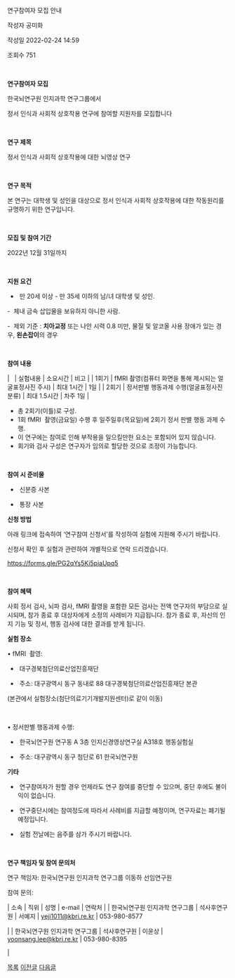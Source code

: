 



연구참여자 모집 안내





작성자
공미화


작성일
2022-02-24 14:59


조회수
751




﻿


**연구참여자
모집** 

  



한국뇌연구원 인지과학 연구그룹에서

  



정서 인식과 사회적 상호작용 연구에 참여할 지원자를 모집합니다

  



 

  



**연구 제목**

  



정서 인식과 사회적 상호작용에 대한 뇌영상 연구 

  



 

  



**연구 목적**

  



본 연구는 대학생 및 성인을 대상으로 정서 인식과 사회적 상호작용에 대한 작동원리를 규명하기
위한 연구입니다. 

  



 

  



**모집 및 참여 기간**

  



2022년 12월 31일까지 

  



 

  



**지원 요건**

  



-  만 20세 이상 - 만
35세 이하의 남/녀 대학생 및 성인.

  



-  체내 금속 삽입물을 보유하지 아니한 사람.

  



-  제외 기준 : **치아교정** 또는
나안 시력 0.8 미만, 물질 및 알코올 사용 장애가 있는
경우, **왼손잡이**의 경우

  



 

  



**참여 내용**

  
























| 
 
 | 
실험내용
 | 
소요시간
 | 
비고
 |
| 
1회기
 | 
fMRI 촬영(컴퓨터
 화면을 통해 제시되는 얼굴표정사진 주시)
 | 
최대 1시간
 | 
1일
 |
| 
2회기
 | 
정서판별 행동과제 수행(얼굴표정사진 분류)
 | 
최대 1.5시간
 | 
차주 1일
 |

  



* 총
2회기(이틀)로 구성.
* 1회
fMRI  촬영(금요일) 수행 후 일주일후(목요일)에 2회기 정서 판별 행동 과제 수행.
* 이 연구에는 참여로 인해 부작용을
일으킬만한 요소는 포함되어 있지 않습니다.
* 회기와 검사 구성은 연구자가 임의로 할당한 것으로 조정이
가능합니다.

  



 

  



**참여 시 준비물**

  



-  신분증 사본 

  



-  통장 사본

  



  



**신청 방법**

  



아래 링크에
접속하여 ‘연구참여 신청서’를 작성하여 실험에 지원해 주시기
바랍니다.

  



신청서 확인
후 실험과 관련하여 개별적으로 연락 드리겠습니다.

  



<https://forms.gle/PG2qYs5Ki5piaUpq5>

  



 

  



**참여 혜택**

  



사회 정서
검사, 뇌파 검사, fMRI 촬영을 포함한 모든 검사는
전액 연구자의 부담으로 실시되며, 참가 종료 후 대상자에게 소정의 사례비가 지급됩니다. 참가 종료 후, 자신의 인지 기능 및 정서, 행동 검사에 대한 결과를 받게 됩니다. 

  



  



**실험 장소**

  



• fMRI  촬영:

  



-  대구경북첨단의료산업진흥재단

  



-  주소: 대구광역시 동구 동내로 88 대구경북첨단의료산업진흥재단 본관

  



(본관에서 실험장소(첨단의료기기개발지원센터)로 같이 이동)

  



 

  



• 정서판별 행동과제 수행:

  



-  한국뇌연구원 연구동 A 3층 인지신경영상연구실 A318호 행동실험실

  



-  주소: 대구광역시 동구 첨단로 61 한국뇌연구원

  



  



**기타**

  



-  연구참여자가 원할 경우 언제라도 연구 참여를 중단할 수 있으며, 중단 후에도 불이익이 없습니다. 

  



-  연구중단시에는 참여정도에 따라서 사례비를 지급할 예정이며, 연구자료는 폐기될 예정입니다.

  



-  실험 전날에는 음주를 삼가 주시기 바랍니다.

  



 

  



**연구 책임자 및 참여 문의처**

  



연구 책임자: 한국뇌연구원 인지과학 연구그룹 이동하 선임연구원

  



참여 문의:

  



























| 
소속
 | 
직위
 | 
성명
 | 
e-mail
 | 
연락처
 |
| 
한국뇌연구원
인지과학 연구그룹
 | 
석사후연구원
 | 
서예지
 | 
yeji1011@kbri.re.kr
 | 
053-980-8577

 |
| 
한국뇌연구원
인지과학 연구그룹
 | 
석사후연구원
 | 
이윤상
 | 
yoonsang.lee@kbri.re.kr
 | 
053-980-8395

 |

  



  

  








[목록](https://computer.knu.ac.kr/06_sub/02_sub.html?key=&keyfield=&category=&page=1&bbs_code=Site_BBS_25)
[이전글](https://computer.knu.ac.kr/06_sub/02_sub.html?bbs_cmd=view&page=1&key=&keyfield=&category=&no=3704&bbs_code=Site_BBS_25)
[다음글](https://computer.knu.ac.kr/06_sub/02_sub.html?bbs_cmd=view&page=1&key=&keyfield=&category=&no=3707&bbs_code=Site_BBS_25)




